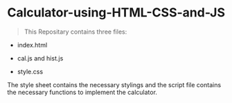 # Calculator-using-HTML-CSS-and-JS


>This Repositary contains three files: 



* index.html

* cal.js and hist.js

* style.css



The style sheet contains the necessary stylings and the script file contains the necessary functions to implement the calculator.
